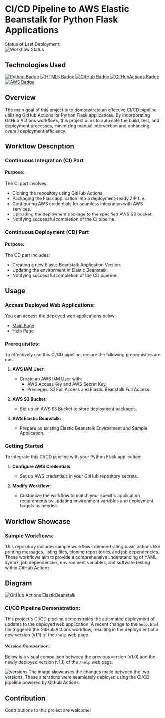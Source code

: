 # CI/CD Pipeline to AWS Elastic Beanstalk for Python Flask Applications
Status of Last Deployment: <br>
![Workflow Status](https://github.com/DimitryZH/CI-CD-pipeline-GitHubActions-AWS-Beanstalk/actions/workflows/main.yml/badge.svg)

## Technologies Used

[![Python Badge](https://img.shields.io/badge/Python-3776AB?style=for-the-badge&logo=python&logoColor=white)](#) [![HTML5 Badge](https://img.shields.io/badge/HTML5-E34F26?style=for-the-badge&logo=html5&logoColor=white)](./index.html) [![GitHub Badge](https://img.shields.io/badge/GitHub-181717?style=for-the-badge&logo=github&logoColor=white)](#) [![GitHubActions Badge](https://img.shields.io/badge/GitHub_Actions-2088FF?style=for-the-badge&logo=github-actions&logoColor=white)](./.github/workflows/docker-image.yml) [![AWS Badge](https://img.shields.io/badge/AWS-FF9900?style=for-the-badge&logo=amazon-aws&logoColor=white)](#)

## Overview

The main goal of this project is to demonstrate an effective CI/CD pipeline utilizing GitHub Actions for Python Flask applications. By incorporating GitHub Actions workflows, this project aims to automate the build, test, and deployment processes, minimizing manual intervention and enhancing overall deployment efficiency.

## Workflow Description

### Continuous Integration (CI) Part

#### Purpose:

The CI part involves:

- Cloning the repository using GitHub Actions.
- Packaging the Flask application into a deployment-ready ZIP file.
- Configuring AWS credentials for seamless integration with AWS services.
- Uploading the deployment package to the specified AWS S3 bucket.
- Notifying successful completion of the CI pipeline.

### Continuous Deployment (CD) Part

#### Purpose:

The CD part includes:

- Creating a new Elastic Beanstalk Application Version.
- Updating the environment in Elastic Beanstalk.
- Notifying successful completion of the CD pipeline.

## Usage

### Access Deployed Web Applications:

You can access the deployed web applications below:

- <a href="http://myflask-env.eba-pttmjwuz.us-east-1.elasticbeanstalk.com/" target="_blank">Main Page</a>
- <a href="http://myflask-env.eba-pttmjwuz.us-east-1.elasticbeanstalk.com/help" target="_blank">Help Page</a>

### Prerequisites:

To effectively use this CI/CD pipeline, ensure the following prerequisites are met:

1. **AWS IAM User:**
   - Create an AWS IAM User with:
     - AWS Access Key and AWS Secret Key.
     - Privileges: S3 Full Access and Elastic Beanstalk Full Access.

2. **AWS S3 Bucket:**
   - Set up an AWS S3 Bucket to store deployment packages.

3. **AWS Elastic Beanstalk:**
   - Prepare an existing Elastic Beanstalk Environment and Sample Application.

### Getting Started

To integrate this CI/CD pipeline with your Python Flask application:

1. **Configure AWS Credentials:**
   - Set up AWS credentials in your GitHub repository secrets.

2. **Modify Workflow:**
   - Customize the workflow to match your specific application requirements by updating environment variables and deployment targets as needed.

## Workflow Showcase

### Sample Workflows:

This repository includes sample workflows demonstrating basic actions like printing messages, listing files, cloning repositories, and job dependencies. These workflows aim to provide a comprehensive understanding of YAML syntax, job dependencies, environment variables, and software testing within GitHub Actions.

## Diagram

![GitHub Actions ElasticBeanstalk](https://github.com/DimitryZH/CI-CD-pipeline-GitHubActions-AWS-Beanstalk/assets/146372946/025645ba-8e77-482a-b291-007449881c62)

### CI/CD Pipeline Demonstration:

This project's CI/CD pipeline demonstrates the automated deployment of updates to the deployed web application. A recent change to the `help.html` file triggered the GitHub Actions workflow, resulting in the deployment of a new version (v1.1) of the `/help` web page.

#### Version Comparison:

Below is a visual comparison between the previous version (v1.0) and the newly deployed version (v1.1) of the `/help` web page:

![versions](https://github.com/DimitryZH/CI-CD-pipeline-GitHubActions-AWS-Beanstalk/assets/146372946/4b39b86f-ed21-457e-a971-95528947084a)
The image showcases the changes made between the two versions. These alterations were seamlessly deployed using the CI/CD pipeline powered by GitHub Actions.

## Contribution

Contributions to this project are welcome! 



